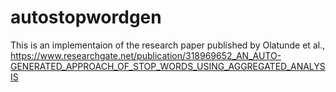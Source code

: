 # autostopwordgen

This is an implementaion of the research paper published by Olatunde et al.,
https://www.researchgate.net/publication/318969652_AN_AUTO-GENERATED_APPROACH_OF_STOP_WORDS_USING_AGGREGATED_ANALYSIS
